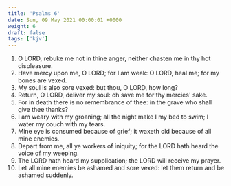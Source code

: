 ```yaml
---
title: 'Psalms 6'
date: Sun, 09 May 2021 00:00:01 +0000
weight: 6
draft: false
tags: ['kjv'] 
---
```


1. O LORD, rebuke me not in thine anger, neither chasten me in thy hot displeasure.
2. Have mercy upon me, O LORD; for I am weak: O LORD, heal me; for my bones are vexed.
3. My soul is also sore vexed: but thou, O LORD, how long?
4. Return, O LORD, deliver my soul: oh save me for thy mercies' sake.
5. For in death there is no remembrance of thee: in the grave who shall give thee thanks?
6. I am weary with my groaning; all the night make I my bed to swim; I water my couch with my tears.
7. Mine eye is consumed because of grief; it waxeth old because of all mine enemies.
8. Depart from me, all ye workers of iniquity; for the LORD hath heard the voice of my weeping.
9. The LORD hath heard my supplication; the LORD will receive my prayer.
10. Let all mine enemies be ashamed and sore vexed: let them return and be ashamed suddenly.
